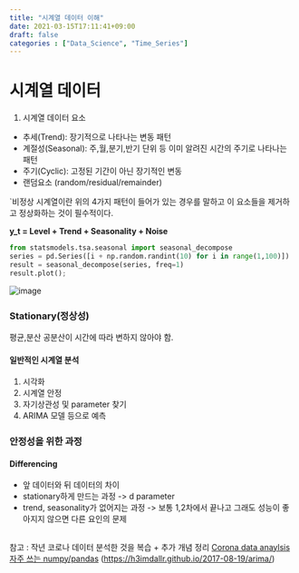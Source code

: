 ```yaml
---
title: "시계열 데이터 이해"
date: 2021-03-15T17:11:41+09:00
draft: false
categories : ["Data_Science", "Time_Series"]
---
```


# 시계열 데이터

1. 시계열 데이터 요소

- 추세(Trend): 장기적으로 나타나는 변동 패턴
- 계절성(Seasonal): 주,월,분기,반기 단위 등 이미 알려진 시간의 주기로 나타나는 패턴
- 주기(Cyclic): 고정된 기간이 아닌 장기적인 변동
- 랜덤요소 (random/residual/remainder)


`비정상 시계열이란 위의 4가지 패턴이 들어가 있는 경우를 말하고 이 요소들을 제거하고 정상화하는 것이 필수적이다.

**y_t = Level + Trend + Seasonality + Noise**

```python
from statsmodels.tsa.seasonal import seasonal_decompose
series = pd.Series([i + np.random.randint(10) for i in range(1,100)])
result = seasonal_decompose(series, freq=1)
result.plot();
```

![image](https://user-images.githubusercontent.com/49333349/111330823-a1fe5600-86b3-11eb-8bcd-5a660859c735.png)


### Stationary(정상성)
평균,분산 공분산이 시간에 따라 변하지 않아야 함.

#### 일반적인 시계열 분석
1. 시각화
2. 시계열 안정
3. 자기상관성 및 parameter 찾기
4. ARIMA 모델 등으로 예측

### 안정성을 위한 과정
#### Differencing
- 앞 데이터와 뒤 데이터의 차이
- stationary하게 만드는 과정 -> d parameter
- trend, seasonality가 없어지는 과정 -> 보통 1,2차에서 끝나고 그래도 성능이 좋아지지 않으면 다른 요인의 문제


##

참고  : 작년 코로나 데이터 분석한 것을 복습 + 추가 개념 정리
[Corona data anaylsis](https://github.com/GyuYoungCho/ADP_STUDY/blob/master/study/time_series.ipynb)
[자주 쓰는 numpy/pandas](https://s3.amazonaws.com/quandl-static-content/Documents/Quandl+-+Pandas,+SciPy,+NumPy+Cheat+Sheet.pdf)
(https://h3imdallr.github.io/2017-08-19/arima/)

